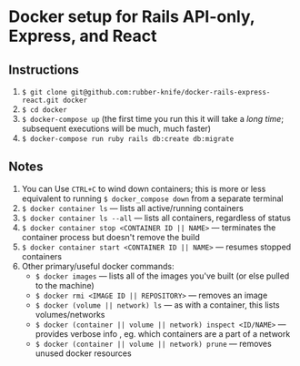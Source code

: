 # Docker setup for Rails API-only, Express, and React

## Instructions
1. `$ git clone git@github.com:rubber-knife/docker-rails-express-react.git docker`
2. `$ cd docker`
3. `$ docker-compose up` (the first time you run this it will take a _long time_; subsequent executions will be much, much faster)
4. `$ docker-compose run ruby rails db:create db:migrate`

## Notes
1. You can Use `CTRL+C` to wind down containers; this is more or less equivalent to running `$ docker_compose down` from a separate terminal
2. `$ docker container ls` — lists all active/running containers
2. `$ docker container ls --all` — lists all containers, regardless of status
4. `$ docker container stop <CONTAINER ID || NAME>` — terminates the container process but doesn't remove the build
5. `$ docker container start <CONTAINER ID || NAME>` — resumes stopped containers
6. Other primary/useful docker commands:
    - `$ docker images` — lists all of the images you've built (or else pulled to the machine)
    - `$ docker rmi <IMAGE ID || REPOSITORY>` — removes an image
    - `$ docker (volume || network) ls` — as with a container, this lists volumes/networks
    - `$ docker (container || volume || network) inspect <ID/NAME>` — provides verbose info , eg. which containers are a part of a network
    - `$ docker (container || volume || network) prune` — removes unused docker resources
